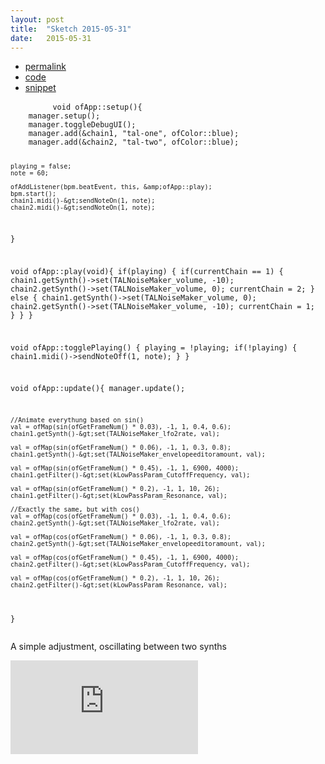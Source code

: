 ```yaml
---
layout: post
title:  "Sketch 2015-05-31"
date:   2015-05-31
---
```

<div class="code">
    <ul>
		<li><a href="{% post_url 2015-05-31-sketch %}">permalink</a></li>
		<li><a href="https://github.com/dailysketches/dailySketches/tree/master/sketches/2015-05-31">code</a></li>
		<li><a href="#" class="snippet-button">snippet</a></li>
	</ul>
    <pre class="snippet">
        <code class="cpp">void ofApp::setup(){
    manager.setup();
    manager.toggleDebugUI();
    manager.add(&amp;chain1, "tal-one", ofColor::blue);
    manager.add(&amp;chain2, "tal-two", ofColor::blue);

    playing = false;
    note = 60;
    
    ofAddListener(bpm.beatEvent, this, &amp;ofApp::play);
    bpm.start();
    chain1.midi()-&gt;sendNoteOn(1, note);
    chain2.midi()-&gt;sendNoteOn(1, note);
}

void ofApp::play(void){
    if(playing) {
        if(currentChain == 1) {
            chain1.getSynth()-&gt;set(TALNoiseMaker_volume, -10);
            chain2.getSynth()-&gt;set(TALNoiseMaker_volume, 0);
            currentChain = 2;
        } else {
            chain1.getSynth()-&gt;set(TALNoiseMaker_volume, 0);
            chain2.getSynth()-&gt;set(TALNoiseMaker_volume, -10);
            currentChain = 1;
        }
    }
}

void ofApp::togglePlaying() {
    playing = !playing;
    if(!playing) {
        chain1.midi()-&gt;sendNoteOff(1, note);
    }
}

void ofApp::update(){
    manager.update();
    
    //Animate everythung based on sin()
    val = ofMap(sin(ofGetFrameNum() * 0.03), -1, 1, 0.4, 0.6);
    chain1.getSynth()-&gt;set(TALNoiseMaker_lfo2rate, val);
    
    val = ofMap(sin(ofGetFrameNum() * 0.06), -1, 1, 0.3, 0.8);
    chain1.getSynth()-&gt;set(TALNoiseMaker_envelopeeditoramount, val);
    
    val = ofMap(sin(ofGetFrameNum() * 0.45), -1, 1, 6900, 4000);
    chain1.getFilter()-&gt;set(kLowPassParam_CutoffFrequency, val);
    
    val = ofMap(sin(ofGetFrameNum() * 0.2), -1, 1, 10, 26);
    chain1.getFilter()-&gt;set(kLowPassParam_Resonance, val);
    
    //Exactly the same, but with cos()
    val = ofMap(cos(ofGetFrameNum() * 0.03), -1, 1, 0.4, 0.6);
    chain2.getSynth()-&gt;set(TALNoiseMaker_lfo2rate, val);
    
    val = ofMap(cos(ofGetFrameNum() * 0.06), -1, 1, 0.3, 0.8);
    chain2.getSynth()-&gt;set(TALNoiseMaker_envelopeeditoramount, val);
    
    val = ofMap(cos(ofGetFrameNum() * 0.45), -1, 1, 6900, 4000);
    chain2.getFilter()-&gt;set(kLowPassParam_CutoffFrequency, val);
    
    val = ofMap(cos(ofGetFrameNum() * 0.2), -1, 1, 10, 26);
    chain2.getFilter()-&gt;set(kLowPassParam_Resonance, val);
}</code>
    </pre>
</div>
<p class="description">A simple adjustment, oscillating between two synths</p>
<iframe scrolling="no" frameborder="no" src="https://w.soundcloud.com/player/?url=https%3A//api.soundcloud.com/tracks/208399221&amp;auto_play=false&amp;hide_related=false&amp;show_comments=true&amp;show_user=true&amp;show_reposts=false&amp;visual=true"></iframe>